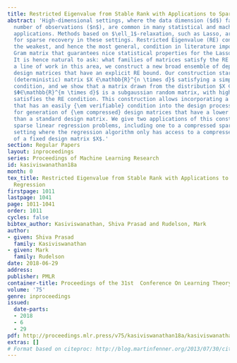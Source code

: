 ```yaml
---
title: Restricted Eigenvalue from Stable Rank with Applications to Sparse Linear Regression
abstract: 'High-dimensional settings, where the data dimension ($d$) far exceeds the
  number of observations ($n$), are common in many statistical and machine learning
  applications. Methods based on $\ell_1$-relaxation, such as Lasso, are very popular
  for sparse recovery in these settings. Restricted Eigenvalue (RE) condition is among
  the weakest, and hence the most general, condition in literature imposed on the
  Gram matrix that guarantees nice statistical properties for the Lasso estimator.
  It is hence natural to ask: what families of matrices satisfy the RE condition?  Following
  a line of work in this area, we construct a new broad ensemble of dependent random
  design matrices that have an explicit RE bound. Our construction starts with a fixed
  (deterministic) matrix $X ∈\mathbb{R}^{n \times d}$ satisfying a simple stable rank
  condition, and we show that a matrix drawn from the distribution $X Φ^⊤Φ$, where
  $Φ∈\mathbb{R}^{m \times d}$ is a subgaussian random matrix, with high probability,
  satisfies the RE condition. This construction allows incorporating a fixed matrix
  that has an easily {\em verifiable} condition into the design process, and allows
  for generation of {\em compressed} design matrices that have a lower storage requirement
  than a standard design matrix. We give two applications of this construction to
  sparse linear regression problems, including one to a compressed sparse regression
  setting where the regression algorithm only has access to a compressed representation
  of a fixed design matrix $X$.'
section: Regular Papers
layout: inproceedings
series: Proceedings of Machine Learning Research
id: kasiviswanathan18a
month: 0
tex_title: Restricted Eigenvalue from Stable Rank with Applications to Sparse Linear
  Regression
firstpage: 1011
lastpage: 1041
page: 1011-1041
order: 1011
cycles: false
bibtex_author: Kasiviswanathan, Shiva Prasad and Rudelson, Mark
author:
- given: Shiva Prasad
  family: Kasiviswanathan
- given: Mark
  family: Rudelson
date: 2018-06-29
address: 
publisher: PMLR
container-title: Proceedings of the 31st  Conference On Learning Theory
volume: '75'
genre: inproceedings
issued:
  date-parts:
  - 2018
  - 6
  - 29
pdf: http://proceedings.mlr.press/v75/kasiviswanathan18a/kasiviswanathan18a.pdf
extras: []
# Format based on citeproc: http://blog.martinfenner.org/2013/07/30/citeproc-yaml-for-bibliographies/
---
```

